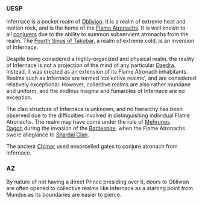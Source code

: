 ### UESP
Infernace is a pocket realm of [Oblivion](https://en.uesp.net/wiki/Lore:Oblivion "Lore:Oblivion"). It is a realm of extreme heat and molten rock, and is the home of the [Flame Atronachs](https://en.uesp.net/wiki/Lore:Flame_Atronach "Lore:Flame Atronach"). It is well known to all [conjurers](https://en.uesp.net/wiki/Lore:Conjuration "Lore:Conjuration") due to the ability to summon subservient atronachs from the realm. The [Fourth Sinus of Takubar](https://en.uesp.net/wiki/Lore:Fourth_Sinus_of_Takubar "Lore:Fourth Sinus of Takubar"), a realm of extreme cold, is an inversion of Infernace.

Despite being considered a highly-organized and physical realm, the reality of Infernace is not a projection of the mind of any particular [Daedra](https://en.uesp.net/wiki/Lore:Daedra "Lore:Daedra"). Instead, it was created as an extension of its Flame Atronach inhabitants. Realms such as Infernace are termed 'collective realms', and are considered relatively exceptional. However, collective realms are also rather mundane and uniform, and the endless magma and fumaroles of Infernace are no exception.

The clan structure of Infernace is unknown, and no hierarchy has been observed due to the difficulties involved in distinguishing individual Flame Atronachs. The realm may have come under the rule of [Mehrunes Dagon](https://en.uesp.net/wiki/Lore:Mehrunes_Dagon "Lore:Mehrunes Dagon") during the invasion of the [Battlespire](https://en.uesp.net/wiki/Lore:Battlespire "Lore:Battlespire"), when the Flame Atronachs swore allegiance to [Shardai Clan](https://en.uesp.net/wiki/Lore:Shardai_Clan "Lore:Shardai Clan").

The ancient [Chimer](https://en.uesp.net/wiki/Lore:Chimer "Lore:Chimer") used ensorcelled gates to conjure atronach from Infernace.
### AZ
By nature of not having a direct Prince presiding over it, doors to Oblivion are often opened to collective realms like Infernace as a starting point from Mundus as its boundaries are easier to pierce.